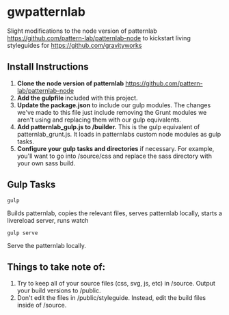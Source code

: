 # gwpatternlab
Slight modifications to the node version of patternlab https://github.com/pattern-lab/patternlab-node to kickstart living styleguides for https://github.com/gravityworks

## Install Instructions
1. <strong>Clone the node version of patternlab</strong> https://github.com/pattern-lab/patternlab-node
2. <strong>Add the gulpfile </strong>included with this project.
3. <strong>Update the package.json</strong> to include our gulp modules. The changes we've made to this file just include removing the Grunt modules we aren't using and replacing them with our gulp equivalents.
4. <strong>Add patternlab_gulp.js to /builder.</strong> This is the gulp equivalent of patternlab_grunt.js. It loads in patternlabs custom node modules as gulp tasks.
5. <strong>Configure your gulp tasks and directories</strong> if necessary. For example, you'll want to go into /source/css and replace the sass directory with your own sass build.

## Gulp Tasks
```
gulp
```
Builds patternlab, copies the relevant files, serves patternlab locally, starts a livereload server, runs watch

```
gulp serve
```
Serve the patternlab locally.

## Things to take note of:
1. Try to keep all of your source files (css, svg, js, etc) in /source. Output your build versions to /public.
2. Don't edit the files in /public/styleguide. Instead, edit the build files inside of /source.
